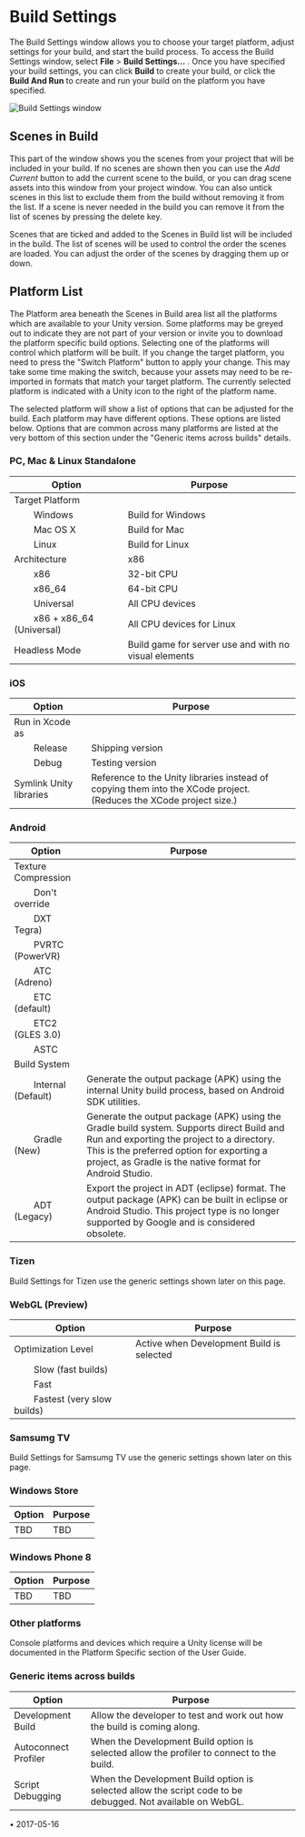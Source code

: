 # Build Settings

The Build Settings window allows you to choose your target platform, adjust settings for your build, and start the build process. To access the Build Settings window, select __File__ > __Build Settings...__ . Once you have specified your build settings, you can click __Build__ to create your build, or click the __Build And Run__ to create and run your build on the platform you have specified.

![Build Settings window](../uploads/Main/BuildSettings.png)

## Scenes in Build

This part of the window shows you the scenes from your project that will be included in your build.  If no scenes are shown then you can use the *Add Current* button to add the current scene to the build, or you can drag scene assets into this window from your project window. You can also untick scenes in this list to exclude them from the build without removing it from the list.  If a scene is never needed in the build you can remove it from the list of scenes by pressing the delete key.

Scenes that are ticked and added to the Scenes in Build list will be included in the build. The list of scenes will be used to control the order the scenes are loaded. You can adjust the order of the scenes by dragging them up or down.

## Platform List

The Platform area beneath the Scenes in Build area list all the platforms which are available to your Unity version.  Some platforms may be greyed out to indicate they are not part of your version or invite you to download the platform specific build options.  Selecting one of the platforms will control which platform will be built. If you change the target platform, you need to press the "Switch Platform" button to apply your change.  This may take some time making the switch, because your assets may need to be re-imported in formats that match your target platform.  The currently selected platform is indicated with a Unity icon to the right of the platform name.

The selected platform will show a list of options that can be adjusted for the build.  Each platform may have different options.  These options are listed below.  Options that are common across many platforms are listed at the very bottom of this section under the "Generic items across builds" details.

### PC, Mac & Linux Standalone
|Option |Purpose |
|---|---|
|Target Platform ||
|&#160;&#160;&#160;&#160;&#160;&#160;&#160;&#160;Windows |Build for Windows|
|&#160;&#160;&#160;&#160;&#160;&#160;&#160;&#160;Mac OS X|Build for Mac|
|&#160;&#160;&#160;&#160;&#160;&#160;&#160;&#160;Linux|Build for Linux|
|Architecture |x86|
|&#160;&#160;&#160;&#160;&#160;&#160;&#160;&#160;x86|32-bit CPU |
|&#160;&#160;&#160;&#160;&#160;&#160;&#160;&#160;x86_64|64-bit CPU |
|&#160;&#160;&#160;&#160;&#160;&#160;&#160;&#160;Universal|All CPU devices |
|&#160;&#160;&#160;&#160;&#160;&#160;&#160;&#160;x86 + x86_64 (Universal) |All CPU devices for Linux |
|Headless Mode |Build game for server use and with no visual elements |


### iOS
|Option |Purpose |
|---|---|
|Run in Xcode as | |
|&#160;&#160;&#160;&#160;&#160;&#160;&#160;&#160;Release|Shipping version  |
|&#160;&#160;&#160;&#160;&#160;&#160;&#160;&#160;Debug|Testing version  |
|Symlink Unity libraries |Reference to the Unity libraries instead of copying them into the XCode project.  (Reduces the XCode project size.) |

### Android

|Option |Purpose |
|---|---|
|Texture Compression ||
|&#160;&#160;&#160;&#160;&#160;&#160;&#160;&#160;Don't override|  |
|&#160;&#160;&#160;&#160;&#160;&#160;&#160;&#160;DXT Tegra)|  |
|&#160;&#160;&#160;&#160;&#160;&#160;&#160;&#160;PVRTC (PowerVR)|  |
|&#160;&#160;&#160;&#160;&#160;&#160;&#160;&#160;ATC (Adreno)|  |
|&#160;&#160;&#160;&#160;&#160;&#160;&#160;&#160;ETC (default)|  |
|&#160;&#160;&#160;&#160;&#160;&#160;&#160;&#160;ETC2 (GLES 3.0)|  |
|&#160;&#160;&#160;&#160;&#160;&#160;&#160;&#160;ASTC|  |
|Build System ||
|&#160;&#160;&#160;&#160;&#160;&#160;&#160;&#160;Internal (Default)| Generate the output package (APK) using the internal Unity build process, based on Android SDK utilities. |
|&#160;&#160;&#160;&#160;&#160;&#160;&#160;&#160;Gradle (New)| Generate the output package (APK)  using the Gradle build system. Supports direct Build and Run and exporting the project to a directory. This is the preferred option for exporting a project, as Gradle is the native format for Android Studio. |
|&#160;&#160;&#160;&#160;&#160;&#160;&#160;&#160;ADT (Legacy)| Export the project in ADT (eclipse) format. The output package (APK) can be built in eclipse or Android Studio. This project type is no longer supported by Google and is considered obsolete. |


### Tizen

Build Settings for Tizen use the generic settings shown later on this page.


### WebGL (Preview)

|Option |Purpose |
|---|---|
|Optimization Level|Active when Development Build is selected |
|&#160;&#160;&#160;&#160;&#160;&#160;&#160;&#160;Slow (fast builds)| |
|&#160;&#160;&#160;&#160;&#160;&#160;&#160;&#160;Fast| |
|&#160;&#160;&#160;&#160;&#160;&#160;&#160;&#160;Fastest (very slow builds)| |

### Samsumg TV
Build Settings for Samsumg TV use the generic settings shown later on this page.


### Windows Store
|Option |Purpose |
|--- |---|
|TBD |TBD|

### Windows Phone 8
|Option |Purpose |
|--- |---|
|TBD |TBD|



### Other platforms

Console platforms and devices which require a Unity license will be documented in the Platform Specific section of the User Guide.

### Generic items across builds

|Option |Purpose |
|---|---|
|Development Build |Allow the developer to test and work out how the build is coming along.|
|Autoconnect Profiler |When the Development Build option is selected allow the profiler to connect to the build.|
|Script Debugging |When the Development Build option is selected allow the script code to be debugged.  Not available on WebGL.|

<span class="page-edit">• 2017-05-16  <!-- include IncludeTextAmendPageNoEdit --></span><br/>
